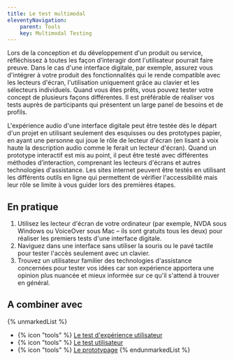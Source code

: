 ```yaml
---
title: Le test multimodal
eleventyNavigation:
    parent: Tools
    key: Multimodal Testing
---
```


Lors de la conception et du développement d'un produit ou service, réfléchissez à toutes les façon d’interagir dont
l'utilisateur pourrait faire preuve. Dans le cas d'une interface digitale, par exemple, assurez vous d'intégrer à votre
produit des fonctionnalités qui le rende compatible avec les lecteurs d'écran, l'utilisation uniquement grâce au clavier
et les sélecteurs individuels. Quand vous êtes prêts, vous pouvez tester votre concept de plusieurs façons différentes.
Il est préférable de réaliser vos tests auprès de participants qui présentent un large panel de besoins et de profils.

L'expérience audio d'une interface digitale peut être testée dès le départ d'un projet en utilisant seulement des
esquisses ou des prototypes papier, en ayant une personne qui joue le rôle de lecteur d'écran (en lisant à voix haute la
description audio comme le ferait un lecteur d'écran). Quand un prototype interactif est mis au point, il peut être
testé avec différentes méthodes d’interaction, comprenant les lecteurs d'écrans et autres technologies d'assistance. Les
sites internet peuvent être testés en utilisant les différents outils en ligne qui permettent de vérifier
l'accessibilité mais leur rôle se limite à vous guider lors des premières étapes.

## En pratique

1. Utilisez les lecteur d'écran de votre ordinateur (par exemple, NVDA sous Windows ou VoiceOver sous Mac – ils sont
   gratuits tous les deux) pour réaliser les premiers tests d'une interface digitale.
2. Naviguez dans une interface sans utiliser la souris ou le pavé tactile pour tester l'accès seulement avec un clavier.
3. Trouvez un utilisateur familier des technologies d'assistance concernées pour tester vos idées car son expérience
   apportera une opinion plus nuancée et mieux informée sur ce qu'il s'attend à trouver en général.

## A combiner avec

{% unmarkedList %}
* {% icon "tools" %} [Le test d'expérience utilisateur](../../outils/le-test-dexperience-utilisateur/)
* {% icon "tools" %} [Le test utilisateur](../../outils/le-test-utilisateur/)
* {% icon "tools" %} [Le prototypage](../../outils/le-prototypage/)
{% endunmarkedList %}
